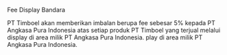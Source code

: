 Fee Display Bandara

PT Timboel akan memberikan imbalan berupa fee sebesar 5% kepada PT Angkasa Pura Indonesia atas setiap produk PT Timboel yang terjual melalui display di area milik PT Angkasa Pura Indonesia.
play di area milik PT Angkasa Pura Indonesia.